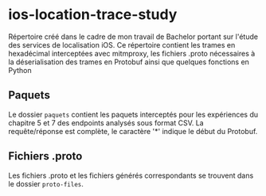 # ios-location-trace-study
Répertoire créé dans le cadre de mon travail de Bachelor portant sur l'étude des services de localisation iOS. Ce répertoire contient les trames en hexadécimal interceptées avec mitmproxy, les fichiers .proto nécessaires à la déserialisation des trames en Protobuf ainsi que quelques fonctions en Python

## Paquets
Le dossier `paquets` contient les paquets interceptés pour les expériences du chapitre 5 et 7 des endpoints analysés sous format CSV. La requête/réponse est complète, le caractère '*' indique le début du Protobuf.

## Fichiers .proto
Les fichiers .proto et les fichiers générés correspondants se trouvent dans le dossier `proto-files`. 


